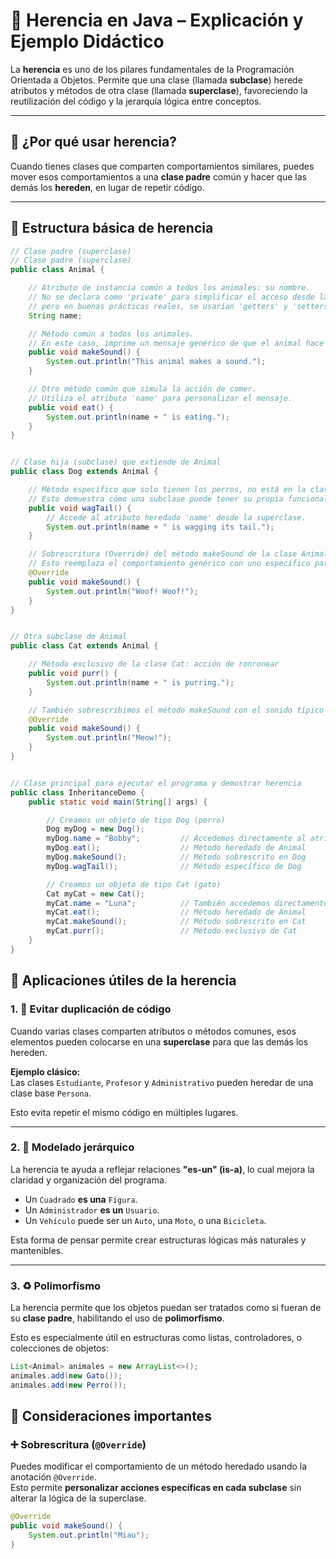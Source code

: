 # 🧬 Herencia en Java – Explicación y Ejemplo Didáctico

La **herencia** es uno de los pilares fundamentales de la Programación Orientada a Objetos. Permite que una clase (llamada **subclase**) herede atributos y métodos de otra clase (llamada **superclase**), favoreciendo la reutilización del código y la jerarquía lógica entre conceptos.

---

## 🔹 ¿Por qué usar herencia?

Cuando tienes clases que comparten comportamientos similares, puedes mover esos comportamientos a una **clase padre** común y hacer que las demás los **hereden**, en lugar de repetir código.

---

## 🔸 Estructura básica de herencia

```java
// Clase padre (superclase)
// Clase padre (superclase)
public class Animal {

    // Atributo de instancia común a todos los animales: su nombre.
    // No se declara como 'private' para simplificar el acceso desde las subclases,
    // pero en buenas prácticas reales, se usarían 'getters' y 'setters'.
    String name;

    // Método común a todos los animales.
    // En este caso, imprime un mensaje genérico de que el animal hace un sonido.
    public void makeSound() {
        System.out.println("This animal makes a sound.");
    }

    // Otro método común que simula la acción de comer.
    // Utiliza el atributo 'name' para personalizar el mensaje.
    public void eat() {
        System.out.println(name + " is eating.");
    }
}


// Clase hija (subclase) que extiende de Animal
public class Dog extends Animal {

    // Método específico que solo tienen los perros, no está en la clase Animal.
    // Esto demuestra cómo una subclase puede tener su propia funcionalidad única.
    public void wagTail() {
        // Accede al atributo heredado 'name' desde la superclase.
        System.out.println(name + " is wagging its tail.");
    }

    // Sobrescritura (Override) del método makeSound de la clase Animal.
    // Esto reemplaza el comportamiento genérico con uno específico para perros.
    @Override
    public void makeSound() {
        System.out.println("Woof! Woof!");
    }
}


// Otra subclase de Animal
public class Cat extends Animal {

    // Método exclusivo de la clase Cat: acción de ronronear
    public void purr() {
        System.out.println(name + " is purring.");
    }

    // También sobrescribimos el método makeSound con el sonido típico de un gato.
    @Override
    public void makeSound() {
        System.out.println("Meow!");
    }
}


// Clase principal para ejecutar el programa y demostrar herencia
public class InheritanceDemo {
    public static void main(String[] args) {

        // Creamos un objeto de tipo Dog (perro)
        Dog myDog = new Dog();
        myDog.name = "Bobby";         // Accedemos directamente al atributo heredado
        myDog.eat();                  // Método heredado de Animal
        myDog.makeSound();            // Método sobrescrito en Dog
        myDog.wagTail();              // Método específico de Dog

        // Creamos un objeto de tipo Cat (gato)
        Cat myCat = new Cat();
        myCat.name = "Luna";          // También accedemos directamente al atributo heredado
        myCat.eat();                  // Método heredado de Animal
        myCat.makeSound();            // Método sobrescrito en Cat
        myCat.purr();                 // Método exclusivo de Cat
    }
}


```

## 🧰 Aplicaciones útiles de la herencia

### 1. 🔄 Evitar duplicación de código

Cuando varias clases comparten atributos o métodos comunes, esos elementos pueden colocarse en una **superclase** para que las demás los hereden.

**Ejemplo clásico:**  
Las clases `Estudiante`, `Profesor` y `Administrativo` pueden heredar de una clase base `Persona`.

Esto evita repetir el mismo código en múltiples lugares.

---

### 2. 🧩 Modelado jerárquico

La herencia te ayuda a reflejar relaciones **"es-un" (is-a)**, lo cual mejora la claridad y organización del programa.

- Un `Cuadrado` **es una** `Figura`.
- Un `Administrador` **es un** `Usuario`.
- Un `Vehículo` puede ser un `Auto`, una `Moto`, o una `Bicicleta`.

Esta forma de pensar permite crear estructuras lógicas más naturales y mantenibles.

---

### 3. ♻️ Polimorfismo

La herencia permite que los objetos puedan ser tratados como si fueran de su **clase padre**, habilitando el uso de **polimorfismo**.

Esto es especialmente útil en estructuras como listas, controladores, o colecciones de objetos:

```java
List<Animal> animales = new ArrayList<>();
animales.add(new Gato());
animales.add(new Perro());
```

## 🧠 Consideraciones importantes

### ➕ Sobrescritura (`@Override`)

Puedes modificar el comportamiento de un método heredado usando la anotación `@Override`.  
Esto permite **personalizar acciones específicas en cada subclase** sin alterar la lógica de la superclase.

```java
@Override
public void makeSound() {
    System.out.println("Miau");
}

```
